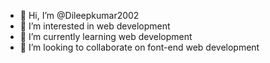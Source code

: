 - 👋 Hi, I’m @Dileepkumar2002
- 👀 I’m interested in web development 
- 🌱 I’m currently learning web development 
- 💞️ I’m looking to collaborate on font-end web development 

